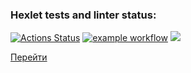 ### Hexlet tests and linter status:
[![Actions Status](https://github.com/Aluwian/python-project-83/workflows/hexlet-check/badge.svg)](https://github.com/Aluwian/python-project-83/actions)
[![example workflow](https://github.com/Aluwian/python-project-83/actions/workflows/my-action.yml/badge.svg)](https://github.com/Aluwian/python-project-83/actions/workflows/my-action.yml)
<a href="https://codeclimate.com/github/Aluwian/python-project-83/maintainability"><img src="https://api.codeclimate.com/v1/badges/9114d9f4a82ed2ffa5eb/maintainability" /></a>

[Перейти](https://python-project-83-production-2996.up.railway.app)
